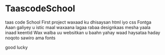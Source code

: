 # TaascodeSchool
taas code School 
First project
waxaad ku dhisaysan html iyo css
Fontga Aaan galiyey u istic maal 
waxaana lagaa rabaa designkaas mesha yaala inaad keentid
Wax walba uu websitkan u baahn yahay waad haysataa haday noqoto sawiro ama fonts 

good lucky
